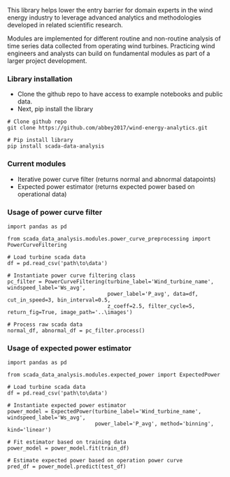 This library helps lower the entry barrier for domain experts
in the wind energy industry to leverage advanced analytics and methodologies
developed in related scientific research.

Modules are implemented for different routine and non-routine analysis of time series
data collected from operating wind turbines. Practicing wind engineers and analysts
can build on fundamental modules as part of a larger project development.

### Library installation
- Clone the github repo to have access to example notebooks and public data.
- Next, pip install the library

```
# Clone github repo
git clone https://github.com/abbey2017/wind-energy-analytics.git

# Pip install library
pip install scada-data-analysis
```

### Current modules
- Iterative power curve filter (returns normal and abnormal datapoints)
- Expected power estimator (returns expected power based on operational data)

### Usage of power curve filter
```
import pandas as pd

from scada_data_analysis.modules.power_curve_preprocessing import PowerCurveFiltering

# Load turbine scada data
df = pd.read_csv('path\to\data')

# Instantiate power curve filtering class
pc_filter = PowerCurveFiltering(turbine_label='Wind_turbine_name', windspeed_label='Ws_avg',
                                power_label='P_avg', data=df, cut_in_speed=3, bin_interval=0.5,
                                z_coeff=2.5, filter_cycle=5, return_fig=True, image_path='..\images')

# Process raw scada data
normal_df, abnormal_df = pc_filter.process()
```

### Usage of expected power estimator
```
import pandas as pd

from scada_data_analysis.modules.expected_power import ExpectedPower

# Load turbine scada data
df = pd.read_csv('path\to\data')

# Instantiate expected power estimator
power_model = ExpectedPower(turbine_label='Wind_turbine_name', windspeed_label='Ws_avg',
                            power_label='P_avg', method='binning', kind='linear')

# Fit estimator based on training data
power_model = power_model.fit(train_df)

# Estimate expected power based on operation power curve
pred_df = power_model.predict(test_df)
```